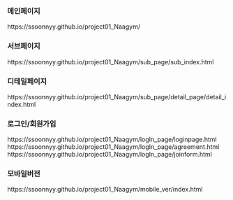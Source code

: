 <h3>메인페이지</h3>
https://ssoonnyy.github.io/project01_Naagym/

<h3>서브페이지</h3>
https://ssoonnyy.github.io/project01_Naagym/sub_page/sub_index.html

<h3>디테일페이지</h3>
https://ssoonnyy.github.io/project01_Naagym/sub_page/detail_page/detail_index.html

<h3>로그인/회원가입</h3>
https://ssoonnyy.github.io/project01_Naagym/logIn_page/loginpage.html
https://ssoonnyy.github.io/project01_Naagym/logIn_page/agreement.html
https://ssoonnyy.github.io/project01_Naagym/logIn_page/joinform.html


<h3>모바일버전</h3>
https://ssoonnyy.github.io/project01_Naagym/mobile_ver/index.html

